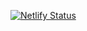 [![Netlify Status](https://api.netlify.com/api/v1/badges/16671cff-e9d1-4f4d-8aab-df460195b1da/deploy-status)](https://app.netlify.com/sites/web-chatbox/deploys)
